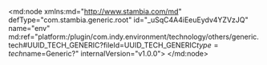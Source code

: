 <?xml version="1.0" encoding="UTF-8"?>
<md:node xmlns:md="http://www.stambia.com/md" defType="com.stambia.generic.root" id="_uSqC4A4iEeuEydv4YZVzJQ" name="env" md:ref="platform:/plugin/com.indy.environment/technology/others/generic.tech#UUID_TECH_GENERIC?fileId=UUID_TECH_GENERIC$type=tech$name=Generic?" internalVersion="v1.0.0">
  <node defType="com.stambia.generic.element" id="_u7xRUA4iEeuEydv4YZVzJQ" name="hello">
    <node defType="com.stambia.generic.attribute" id="_xN-kgQ4iEeuEydv4YZVzJQ" name="term">
      <attribute defType="com.stambia.generic.attribute.value" id="_3IpzMA4iEeuEydv4YZVzJQ" value="hello"/>
      <externalize defType="com.stambia.generic.attribute.value" enable="true"/>
    </node>
  </node>
  <node defType="com.stambia.generic.attribute" id="_4p6LUQ62EeuH5O71Xx3InA" name="envname">
    <attribute defType="com.stambia.generic.attribute.value" id="_7scvQA62EeuH5O71Xx3InA" value="Development"/>
    <externalize defType="com.stambia.generic.attribute.value" enable="true"/>
  </node>
</md:node>
